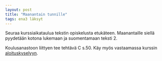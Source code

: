 ```yaml
---
layout: post
title: "Maanantain tunnille"
tags: ena3 läksyt
---
```


Seuraa kurssiaikataulua tekstin opiskelusta etukäteen. Maanantaille siellä pyydetään kotona lukemaan ja suomentamaan teksti 2. 

Koulusanastoon liittyen tee tehtävä C s.50. Käy myös vastaamassa kurssin [aloituskyselyyn](http://docs.google.com/forms/d/1WjsRFho6nkzKyht9RY01-ggl8-2Zseszd76gcN9Sa-c/viewform).